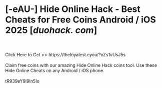 # [-eAU-] Hide Online Hack - Best Cheats for Free Coins Android / iOS 2025 [*duohack. com*]
<br>
<br>Click Here to Get >> https://theloyalest.cyou/?xZs1vUsJ5s
<br>
<br>Claim free coins with our amazing Hide Online Hack coins tool. Use these Hide Online Cheats on any Android / iOS phone.
<br>
<br>tR939eY9l9In5Io

